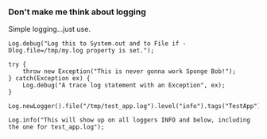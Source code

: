 ### Don't make me think about logging

Simple logging...just use.

    Log.debug("Log this to System.out and to File if -Dlog.file=/tmp/my.log property is set.");

    try {
        throw new Exception("This is never gonna work Sponge Bob!");
    } catch(Exception ex) {
        Log.debug("A trace log statement with an Exception", ex);
    }
        
	Log.newLogger().file("/tmp/test_app.log").level("info").tags("TestApp").add();
	
	Log.info("This will show up on all loggers INFO and below, including the one for test_app.log");

